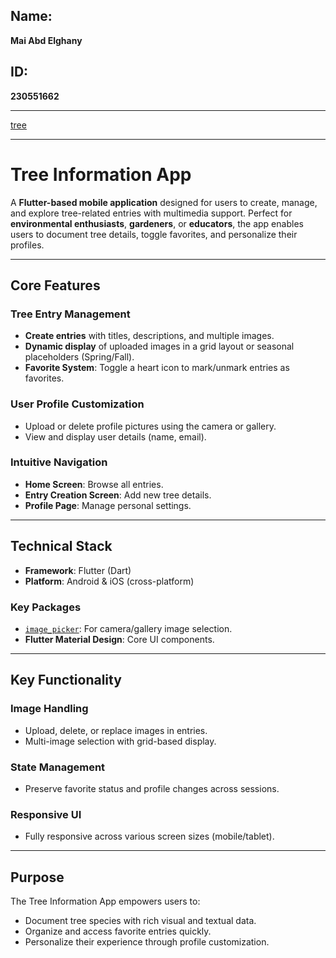 ## Name:
**Mai Abd Elghany**

## ID:
**230551662**

---
[tree](https://github.com/user-attachments/assets/ba3c47c4-dc42-4857-91b9-eb35efa6f360)



---

#  Tree Information App

A **Flutter-based mobile application** designed for users to create, manage, and explore tree-related entries with multimedia support. Perfect for **environmental enthusiasts**, **gardeners**, or **educators**, the app enables users to document tree details, toggle favorites, and personalize their profiles.

---

##  Core Features

###  Tree Entry Management

-  **Create entries** with titles, descriptions, and multiple images.  
-  **Dynamic display** of uploaded images in a grid layout or seasonal placeholders (Spring/Fall).  
-  **Favorite System**: Toggle a heart icon to mark/unmark entries as favorites.

###  User Profile Customization

-  Upload or delete profile pictures using the camera or gallery.  
-  View and display user details (name, email).

###  Intuitive Navigation

-  **Home Screen**: Browse all entries.  
-  **Entry Creation Screen**: Add new tree details.  
-  **Profile Page**: Manage personal settings.

---

##  Technical Stack

- **Framework**: Flutter (Dart)
- **Platform**: Android & iOS (cross-platform)

### Key Packages

- [`image_picker`](https://pub.dev/packages/image_picker): For camera/gallery image selection.  
- **Flutter Material Design**: Core UI components.

---

##  Key Functionality

###  Image Handling

- Upload, delete, or replace images in entries.  
- Multi-image selection with grid-based display.

###  State Management

- Preserve favorite status and profile changes across sessions.

###  Responsive UI

- Fully responsive across various screen sizes (mobile/tablet).

---

##  Purpose

The Tree Information App empowers users to:

-  Document tree species with rich visual and textual data.
-  Organize and access favorite entries quickly.
-  Personalize their experience through profile customization.

